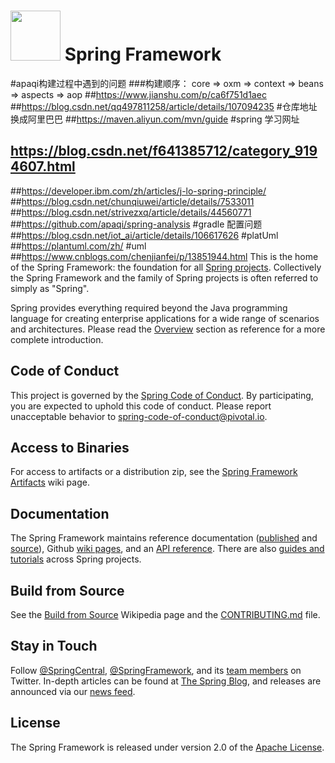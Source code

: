 # <img src="src/docs/asciidoc/images/spring-framework.png" width="80" height="80"> Spring Framework
#apaqi构建过程中遇到的问题
###构建顺序： core => oxm => context => beans => aspects => aop
##https://www.jianshu.com/p/ca6f751d1aec
##https://blog.csdn.net/qq497811258/article/details/107094235
#仓库地址换成阿里巴巴
##https://maven.aliyun.com/mvn/guide
#spring 学习网址 
## https://blog.csdn.net/f641385712/category_9194607.html
##https://developer.ibm.com/zh/articles/j-lo-spring-principle/
##https://blog.csdn.net/chunqiuwei/article/details/7533011
##https://blog.csdn.net/strivezxq/article/details/44560771
##https://github.com/apaqi/spring-analysis
#gradle 配置问题
##https://blog.csdn.net/iot_ai/article/details/106617626
#platUml
##https://plantuml.com/zh/
#uml
##https://www.cnblogs.com/chenjianfei/p/13851944.html
This is the home of the Spring Framework: the foundation for all [Spring projects](https://spring.io/projects). Collectively the Spring Framework and the family of Spring projects is often referred to simply as "Spring". 

Spring provides everything required beyond the Java programming language for creating enterprise applications for a wide range of scenarios and architectures. Please read the [Overview](https://docs.spring.io/spring/docs/current/spring-framework-reference/overview.html#spring-introduction) section as reference for a more complete introduction.

## Code of Conduct

This project is governed by the [Spring Code of Conduct](CODE_OF_CONDUCT.adoc). By participating, you are expected to uphold this code of conduct. Please report unacceptable behavior to spring-code-of-conduct@pivotal.io.

## Access to Binaries

For access to artifacts or a distribution zip, see the [Spring Framework Artifacts](https://github.com/spring-projects/spring-framework/wiki/Spring-Framework-Artifacts) wiki page.

## Documentation

The Spring Framework maintains reference documentation ([published](http://docs.spring.io/spring-framework/docs/current/spring-framework-reference/) and [source](src/docs/asciidoc)), Github [wiki pages](https://github.com/spring-projects/spring-framework/wiki), and an
[API reference](http://docs.spring.io/spring-framework/docs/current/javadoc-api/). There are also [guides and tutorials](https://spring.io/guides) across Spring projects.

## Build from Source

See the [Build from Source](https://github.com/spring-projects/spring-framework/wiki/Build-from-Source) Wikipedia page and the [CONTRIBUTING.md](CONTRIBUTING.md) file.

## Stay in Touch

Follow [@SpringCentral](https://twitter.com/springcentral), [@SpringFramework](https://twitter.com/springframework), and its [team members](https://twitter.com/springframework/lists/team/members) on Twitter. In-depth articles can be found at [The Spring Blog](http://spring.io/blog/), and releases are announced via our [news feed](http://spring.io/blog/category/news).

## License

The Spring Framework is released under version 2.0 of the [Apache License](http://www.apache.org/licenses/LICENSE-2.0).
